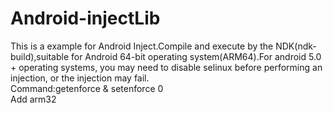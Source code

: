 # Android-injectLib
This is a example for Android Inject.Compile and execute by the NDK(ndk-build),suitable for Android 64-bit operating system(ARM64).For android 5.0 + operating systems, you may need to disable selinux before performing an injection, or the injection may fail.<br>
Command:getenforce & setenforce 0<br>
Add arm32
